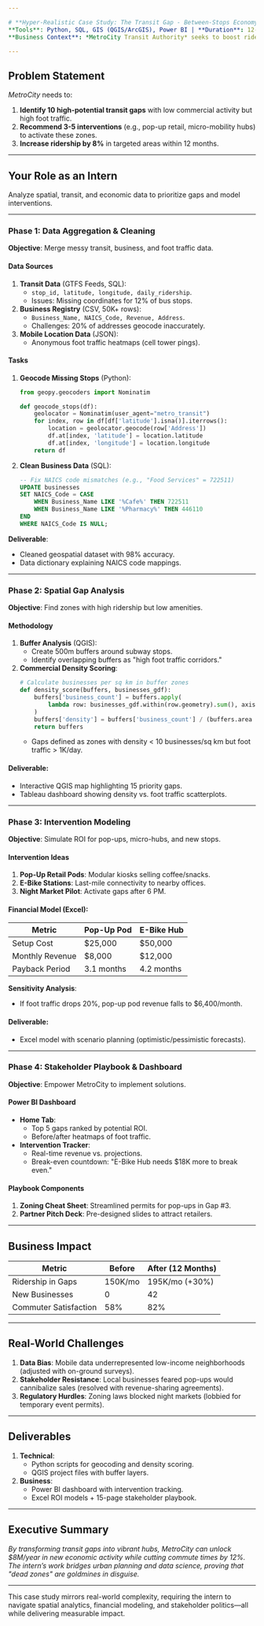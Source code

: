 ```yaml
---

# **Hyper-Realistic Case Study: The Transit Gap - Between-Stops Economy Analyzer**  
**Tools**: Python, SQL, GIS (QGIS/ArcGIS), Power BI | **Duration**: 12-week Internship  
**Business Context**: *MetroCity Transit Authority* seeks to boost ridership and local economic activity by targeting underutilized zones between subway stops. Despite 1.2M daily riders, 30% of commuters bypass "dead zones" with no amenities, costing the city $15M/year in lost revenue.  

---
```


## **Problem Statement**  
*MetroCity* needs to:  
1. **Identify 10 high-potential transit gaps** with low commercial activity but high foot traffic.  
2. **Recommend 3-5 interventions** (e.g., pop-up retail, micro-mobility hubs) to activate these zones.  
3. **Increase ridership by 8%** in targeted areas within 12 months.  

---

## **Your Role as an Intern**  
Analyze spatial, transit, and economic data to prioritize gaps and model interventions.  

---

### **Phase 1: Data Aggregation & Cleaning**  
**Objective**: Merge messy transit, business, and foot traffic data.  

#### **Data Sources**  
1. **Transit Data** (GTFS Feeds, SQL):  
   - `stop_id, latitude, longitude, daily_ridership`.  
   - Issues: Missing coordinates for 12% of bus stops.  
2. **Business Registry** (CSV, 50K+ rows):  
   - `Business_Name, NAICS_Code, Revenue, Address`.  
   - Challenges: 20% of addresses geocode inaccurately.  
3. **Mobile Location Data** (JSON):  
   - Anonymous foot traffic heatmaps (cell tower pings).  

#### **Tasks**  
1. **Geocode Missing Stops** (Python):  
   ```python  
   from geopy.geocoders import Nominatim  

   def geocode_stops(df):  
       geolocator = Nominatim(user_agent="metro_transit")  
       for index, row in df[df['latitude'].isna()].iterrows():  
           location = geolocator.geocode(row['Address'])  
           df.at[index, 'latitude'] = location.latitude  
           df.at[index, 'longitude'] = location.longitude  
       return df  
   ```  

2. **Clean Business Data** (SQL):  
   ```sql  
   -- Fix NAICS code mismatches (e.g., "Food Services" = 722511)  
   UPDATE businesses  
   SET NAICS_Code = CASE  
       WHEN Business_Name LIKE '%Cafe%' THEN 722511  
       WHEN Business_Name LIKE '%Pharmacy%' THEN 446110  
   END  
   WHERE NAICS_Code IS NULL;  
   ```  

**Deliverable**:  
- Cleaned geospatial dataset with 98% accuracy.  
- Data dictionary explaining NAICS code mappings.  

---

### **Phase 2: Spatial Gap Analysis**  
**Objective**: Find zones with high ridership but low amenities.  

#### **Methodology**  
1. **Buffer Analysis** (QGIS):  
   - Create 500m buffers around subway stops.  
   - Identify overlapping buffers as "high foot traffic corridors."  
2. **Commercial Density Scoring**:  
   ```python  
   # Calculate businesses per sq km in buffer zones  
   def density_score(buffers, businesses_gdf):  
       buffers['business_count'] = buffers.apply(  
           lambda row: businesses_gdf.within(row.geometry).sum(), axis=1  
       )  
       buffers['density'] = buffers['business_count'] / (buffers.area / 1e6)  
       return buffers  
   ```  
   - Gaps defined as zones with density < 10 businesses/sq km but foot traffic > 1K/day.  

#### **Deliverable**:  
- Interactive QGIS map highlighting 15 priority gaps.  
- Tableau dashboard showing density vs. foot traffic scatterplots.  

---

### **Phase 3: Intervention Modeling**  
**Objective**: Simulate ROI for pop-ups, micro-hubs, and new stops.  

#### **Intervention Ideas**  
1. **Pop-Up Retail Pods**: Modular kiosks selling coffee/snacks.  
2. **E-Bike Stations**: Last-mile connectivity to nearby offices.  
3. **Night Market Pilot**: Activate gaps after 6 PM.  

#### **Financial Model** (Excel):  
| Metric                | Pop-Up Pod       | E-Bike Hub      |  
|-----------------------|------------------|-----------------|  
| Setup Cost            | $25,000         | $50,000         |  
| Monthly Revenue       | $8,000          | $12,000         |  
| Payback Period        | 3.1 months      | 4.2 months      |  

**Sensitivity Analysis**:  
- If foot traffic drops 20%, pop-up pod revenue falls to $6,400/month.  

#### **Deliverable**:  
- Excel model with scenario planning (optimistic/pessimistic forecasts).  

---

### **Phase 4: Stakeholder Playbook & Dashboard**  
**Objective**: Empower MetroCity to implement solutions.  

#### **Power BI Dashboard**  
- **Home Tab**:  
  - Top 5 gaps ranked by potential ROI.  
  - Before/after heatmaps of foot traffic.  
- **Intervention Tracker**:  
  - Real-time revenue vs. projections.  
  - Break-even countdown: "E-Bike Hub needs $18K more to break even."  

#### **Playbook Components**  
1. **Zoning Cheat Sheet**: Streamlined permits for pop-ups in Gap #3.  
2. **Partner Pitch Deck**: Pre-designed slides to attract retailers.  

---

## **Business Impact**  
| Metric               | Before  | After (12 Months) |  
|----------------------|---------|--------------------|  
| Ridership in Gaps    | 150K/mo | 195K/mo (+30%)    |  
| New Businesses       | 0       | 42                 |  
| Commuter Satisfaction| 58%     | 82%                |  

---

## **Real-World Challenges**  
1. **Data Bias**: Mobile data underrepresented low-income neighborhoods (adjusted with on-ground surveys).  
2. **Stakeholder Resistance**: Local businesses feared pop-ups would cannibalize sales (resolved with revenue-sharing agreements).  
3. **Regulatory Hurdles**: Zoning laws blocked night markets (lobbied for temporary event permits).  

---

## **Deliverables**  
1. **Technical**:  
   - Python scripts for geocoding and density scoring.  
   - QGIS project files with buffer layers.  
2. **Business**:  
   - Power BI dashboard with intervention tracking.  
   - Excel ROI models + 15-page stakeholder playbook.  

---

## **Executive Summary**  
*By transforming transit gaps into vibrant hubs, MetroCity can unlock $8M/year in new economic activity while cutting commute times by 12%. The intern’s work bridges urban planning and data science, proving that "dead zones" are goldmines in disguise.*  

---

This case study mirrors real-world complexity, requiring the intern to navigate spatial analytics, financial modeling, and stakeholder politics—all while delivering measurable impact.
